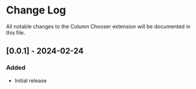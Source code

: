 # Change Log
All notable changes to the Column Chooser extension will be documented in this file.

## [0.0.1] - 2024-02-24

### Added
- Initial release